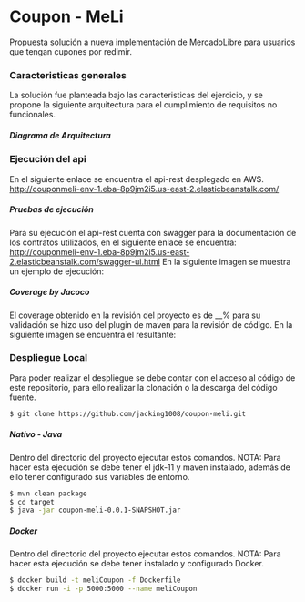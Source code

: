 # Coupon - MeLi
Propuesta solución a nueva implementación de MercadoLibre para usuarios que tengan cupones por redimir.

### Caracteristicas generales
La solución fue planteada bajo las caracteristicas del ejercicio, y se propone la siguiente arquitectura para el cumplimiento de requisitos no funcionales.
##### Diagrama de Arquitectura

### Ejecución del api
En el siguiente enlace se encuentra el api-rest desplegado en AWS.
http://couponmeli-env-1.eba-8p9jm2i5.us-east-2.elasticbeanstalk.com/
##### Pruebas de ejecución
Para su ejecución el api-rest cuenta con swagger para la documentación de los contratos utilizados, en el siguiente enlace se encuentra:
http://couponmeli-env-1.eba-8p9jm2i5.us-east-2.elasticbeanstalk.com/swagger-ui.html
En la siguiente imagen se muestra un ejemplo de ejecución:


##### Coverage by Jacoco
El coverage obtenido en la revisión del proyecto es de __% para su validación se hizo uso del plugin de maven para la revisión de código. En la siguiente imagen se encuentra el resultante:

### Despliegue Local
Para poder realizar el despliegue se debe contar con el acceso al código de este repositorio, para ello realizar la clonación o la descarga del código fuente.
```sh
$ git clone https://github.com/jacking1008/coupon-meli.git
```
##### Nativo - Java
Dentro del directorio del proyecto ejecutar estos comandos.
NOTA: Para hacer esta ejecución se debe tener el jdk-11 y maven instalado, además de ello tener configurado sus variables de entorno.
```sh
$ mvn clean package
$ cd target
$ java -jar coupon-meli-0.0.1-SNAPSHOT.jar
```
##### Docker
Dentro del directorio del proyecto ejecutar estos comandos.
NOTA: Para hacer esta ejecución se debe tener instalado y configurado Docker.
```sh
$ docker build -t meliCoupon -f Dockerfile
$ docker run -i -p 5000:5000 --name meliCoupon
```